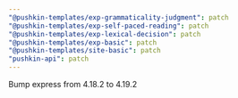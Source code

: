 ```yaml
---
"@pushkin-templates/exp-grammaticality-judgment": patch
"@pushkin-templates/exp-self-paced-reading": patch
"@pushkin-templates/exp-lexical-decision": patch
"@pushkin-templates/exp-basic": patch
"@pushkin-templates/site-basic": patch
"pushkin-api": patch
---
```


Bump express from 4.18.2 to 4.19.2
